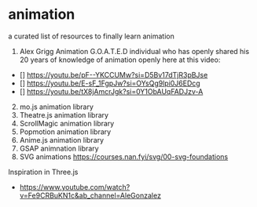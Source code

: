 # animation
a curated list of resources to finally learn animation

1. Alex Grigg Animation
G.O.A.T.E.D individual who has openly shared his 20 years of knowledge of animation openly here at this video:
- [] https://youtu.be/pF--YKCCUMw?si=D5Bv17dTjR3pBJse
- [] https://youtu.be/E-sF_1FgpJw?si=OYsQg9lpi0J6EDcg
- [] https://youtu.be/tX8jAmcrJgk?si=0Y1ObAUqFADJzv-A

2. mo.js animation library
3. Theatre.js animation library
4. ScrollMagic animation library
5. Popmotion animation library
6. Anime.js animation library
7. GSAP animnation library
8. SVG animations
https://courses.nan.fyi/svg/00-svg-foundations


Inspiration in Three.js
- https://www.youtube.com/watch?v=Fe9CRBuKN1c&ab_channel=AleGonzalez

